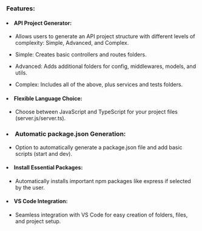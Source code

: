 ### Features:
#### <li> API Project Generator: </li>

* Allows users to generate an API project structure with different levels of complexity: Simple, Advanced, and Complex.

* Simple: Creates basic controllers and routes folders.

* Advanced: Adds additional folders for config, middlewares, models, and utils.

* Complex: Includes all of the above, plus services and tests folders.

#### <li> Flexible Language Choice:</li>

* Choose between JavaScript and TypeScript for your project files (server.js/server.ts).

### <li> Automatic package.json Generation:</li>

* Option to automatically generate a package.json file and add basic scripts (start and dev).

#### <li> Install Essential Packages:</li>

* Automatically installs important npm packages like express if selected by the user.

#### <li>VS Code Integration:</li>

* Seamless integration with VS Code for easy creation of folders, files, and project setup.
